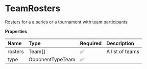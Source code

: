 # TeamRosters

Rosters for a a series or a tournament with team participants

**Properties**

| Name    | Type             | Required | Description     |
| :------ | :--------------- | :------- | :-------------- |
| rosters | Team[]           | ✅       | A list of teams |
| type    | OpponentTypeTeam | ✅       |                 |

<!-- This file was generated by liblab | https://liblab.com/ -->
